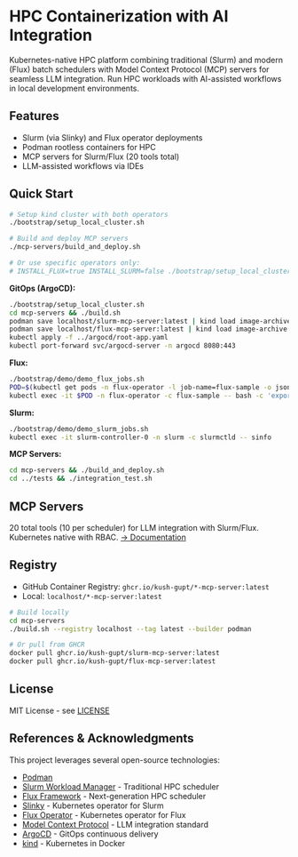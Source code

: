 # HPC Containerization with AI Integration

Kubernetes-native HPC platform combining traditional (Slurm) and modern (Flux) batch schedulers with Model Context Protocol (MCP) servers for seamless LLM integration. Run HPC workloads with AI-assisted workflows in local development environments.

## Features

- Slurm (via Slinky) and Flux operator deployments
- Podman rootless containers for HPC
- MCP servers for Slurm/Flux (20 tools total)
- LLM-assisted workflows via IDEs

## Quick Start

```bash
# Setup kind cluster with both operators
./bootstrap/setup_local_cluster.sh

# Build and deploy MCP servers
./mcp-servers/build_and_deploy.sh

# Or use specific operators only:
# INSTALL_FLUX=true INSTALL_SLURM=false ./bootstrap/setup_local_cluster.sh
```

**GitOps (ArgoCD):**
```bash
./bootstrap/setup_local_cluster.sh
cd mcp-servers && ./build.sh
podman save localhost/slurm-mcp-server:latest | kind load image-archive /dev/stdin --name hpc-local
podman save localhost/flux-mcp-server:latest | kind load image-archive /dev/stdin --name hpc-local
kubectl apply -f ../argocd/root-app.yaml
kubectl port-forward svc/argocd-server -n argocd 8080:443
```

**Flux:**
```bash
./bootstrap/demo/demo_flux_jobs.sh
POD=$(kubectl get pods -n flux-operator -l job-name=flux-sample -o jsonpath='{.items[0].metadata.name}')
kubectl exec -it $POD -n flux-operator -c flux-sample -- bash -c 'export FLUX_URI=local:///mnt/flux/view/run/flux/local; flux run hostname'
```

**Slurm:**
```bash
./bootstrap/demo/demo_slurm_jobs.sh
kubectl exec -it slurm-controller-0 -n slurm -c slurmctld -- sinfo
```

**MCP Servers:**
```bash
cd mcp-servers && ./build_and_deploy.sh
cd ../tests && ./integration_test.sh
```

## MCP Servers

20 total tools (10 per scheduler) for LLM integration with Slurm/Flux. Kubernetes native with RBAC. [→ Documentation](mcp-servers/README.md)

## Registry

- GitHub Container Registry: `ghcr.io/kush-gupt/*-mcp-server:latest`
- Local: `localhost/*-mcp-server:latest`

```bash
# Build locally
cd mcp-servers
./build.sh --registry localhost --tag latest --builder podman

# Or pull from GHCR
docker pull ghcr.io/kush-gupt/slurm-mcp-server:latest
docker pull ghcr.io/kush-gupt/flux-mcp-server:latest
```

## License

MIT License - see [LICENSE](LICENSE)

## References & Acknowledgments

This project leverages several open-source technologies:
- [Podman](https://docs.podman.io/)
- [Slurm Workload Manager](https://www.schedmd.com/slurm.html) - Traditional HPC scheduler
- [Flux Framework](https://flux-framework.org/) - Next-generation HPC scheduler
- [Slinky](https://slinky.schedmd.com/) - Kubernetes operator for Slurm
- [Flux Operator](https://github.com/flux-framework/flux-operator) - Kubernetes operator for Flux
- [Model Context Protocol](https://modelcontextprotocol.io/) - LLM integration standard
- [ArgoCD](https://argo-cd.readthedocs.io/) - GitOps continuous delivery
- [kind](https://kind.sigs.k8s.io/) - Kubernetes in Docker


